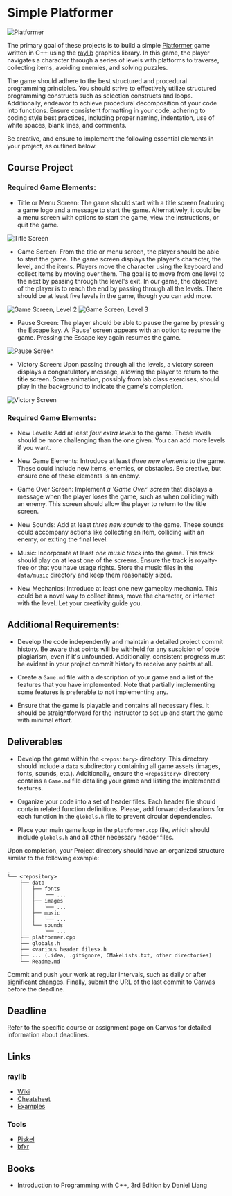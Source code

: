 Simple Platformer
=================

![Platformer](https://i.imgur.com/n01Q4Z8.png)

The primary goal of these projects is to build a simple [Platformer](https://en.wikipedia.org/wiki/Platformer) game written in C++ using the [raylib](https://www.raylib.com) graphics library. In this game, the player navigates a character through a series of levels with platforms to traverse, collecting items, avoiding enemies, and solving puzzles.

The game should adhere to the best structured and procedural programming principles. You should strive to effectively utilize structured programming constructs such as selection constructs and loops. Additionally, endeavor to achieve procedural decomposition of your code into functions. Ensure consistent formatting in your code, adhering to coding style best practices, including proper naming, indentation, use of white spaces, blank lines, and comments.

Be creative, and ensure to implement the following essential elements in your project, as outlined below.

## Course Project

### Required Game Elements:

* Title or Menu Screen: The game should start with a title screen featuring a game logo and a message to start the game. Alternatively, it could be a menu screen with options to start the game, view the instructions, or quit the game.

![Title Screen](https://i.imgur.com/8mf0IXG.png)

* Game Screen: From the title or menu screen, the player should be able to start the game. The game screen displays the player's character, the level, and the items. Players move the character using the keyboard and collect items by moving over them. The goal is to move from one level to the next by passing through the level's exit. In our game, the objective of the player is to reach the end by passing through all the levels. There should be at least five levels in the game, though you can add more.

![Game Screen, Level 2](https://i.imgur.com/z5n90qU.png)
![Game Screen, Level 3](https://i.imgur.com/3usivFu.png)

* Pause Screen: The player should be able to pause the game by pressing the Escape key. A 'Pause' screen appears with an option to resume the game. Pressing the Escape key again resumes the game.

![Pause Screen](https://i.imgur.com/N6pH72W.png)

* Victory Screen: Upon passing through all the levels, a victory screen displays a congratulatory message, allowing the player to return to the title screen. Some animation, possibly from lab class exercises, should play in the background to indicate the game's completion.

![Victory Screen](https://i.imgur.com/8X6809A.png)

### Required Game Elements:

* New Levels: Add at least *four extra levels* to the game. These levels should be more challenging than the one given. You can add more levels if you want.

* New Game Elements: Introduce at least *three new elements* to the game. These could include new items, enemies, or obstacles. Be creative, but ensure one of these elements is an enemy.

* Game Over Screen: Implement *a 'Game Over' screen* that displays a message when the player loses the game, such as when colliding with an enemy. This screen should allow the player to return to the title screen.

* New Sounds: Add at least *three new sounds* to the game. These sounds could accompany actions like collecting an item, colliding with an enemy, or exiting the final level.

* Music: Incorporate at least *one music track* into the game. This track should play on at least one of the screens. Ensure the track is royalty-free or that you have usage rights. Store the music files in the `data/music` directory and keep them reasonably sized.

* New Mechanics: Introduce at least one new gameplay mechanic. This could be a novel way to collect items, move the character, or interact with the level. Let your creativity guide you.

## Additional Requirements:

* Develop the code independently and maintain a detailed project commit history. Be aware that points will be withheld for any suspicion of code plagiarism, even if it's unfounded. Additionally, consistent progress must be evident in your project commit history to receive any points at all.

* Create a `Game.md` file with a description of your game and a list of the features that you have implemented. Note that partially implementing some features is preferable to not implementing any.

* Ensure that the game is playable and contains all necessary files. It should be straightforward for the instructor to set up and start the game with minimal effort.

## Deliverables

* Develop the game within the `<repository>` directory. This directory should include a `data` subdirectory containing all game assets (images, fonts, sounds, etc.). Additionally, ensure the `<repository>` directory contains a `Game.md` file detailing your game and listing the implemented features.

* Organize your code into a set of header files. Each header file should contain related function definitions. Please, add forward declarations for each function in the `globals.h` file to prevent circular dependencies.

* Place your main game loop in the `platformer.cpp` file, which should include `globals.h` and all other necessary header files.

Upon completion, your Project directory should have an organized structure similar to the following example:

```
.
└── <repository>
    ├── data
    │   ├── fonts
    │   │   └── ...
    │   ├── images
    │   │   └── ...
    │   ├── music
    │   │   └── ...
    │   └── sounds
    │       └── ...
    ├── platformer.cpp
    ├── globals.h
    ├── <various header files>.h
    ├── ... (.idea, .gitignore, CMakeLists.txt, other directories)
    └── Readme.md
```

Commit and push your work at regular intervals, such as daily or after significant changes. Finally, submit the URL of the last commit to Canvas before the deadline.

## Deadline

Refer to the specific course or assignment page on Canvas for detailed information about deadlines.

## Links

### raylib

* [Wiki](https://github.com/raysan5/raylib/wiki)
* [Cheatsheet](https://www.raylib.com/cheatsheet/cheatsheet.html)
* [Examples](https://www.raylib.com/examples.html)

### Tools

* [Piskel](https://www.piskelapp.com)
* [bfxr](https://www.bfxr.net)

## Books

* Introduction to Programming with C++, 3rd Edition by Daniel Liang

